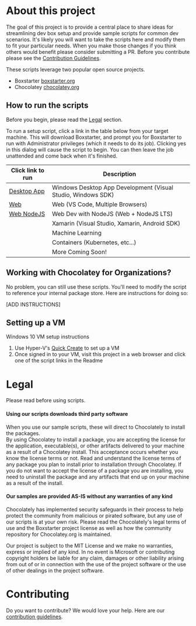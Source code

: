 
# About this project
The goal of this project is to provide a central place to share ideas for streamlining dev box setup and provide sample scripts for common dev scenarios. It's likely you will want to take the scripts here and modify them to fit your particular needs. When you make those changes if you think others would benefit please consider submitting a PR. Before you contribute please see the [Contribution Guidelines](CONTRIBUTING.md).

These scripts leverage two popular open source projects.
- Boxstarter [boxstarter.org](http://boxstarter.org)
- Chocolatey [chocolatey.org](http://chocolatey.org)

## How to run the scripts
Before you begin, please read the [Legal](#Legal) section.  

To run a setup script, click a link in the table below from your target machine. This will download Boxstarter, and prompt you for Boxstarter to run with Administrator privileges (which it needs to do its job). Clicking yes in this dialog will cause the script to begin. You can then leave the job unattended and come back when it's finished.
 
|Click link to run  |Description  |
|---------|---------|
|<a href='http://boxstarter.org/package/nr/url?https://raw.githubusercontent.com/Microsoft/windows-dev-box-setup-scripts/master/https://raw.githubusercontent.com/Microsoft/windows-dev-box-setup-scripts/master/dev_app.ps1?token=AK0OHpRu7iHVJgnn7DsbBumVp2C4ljleks5a9LuJwA%3D%3D'>Desktop App</a>     | Windows Desktop App Development (Visual Studio, Windows SDK) |
|<a href='http://boxstarter.org/package/nr/url?https://raw.githubusercontent.com/Microsoft/windows-dev-box-setup-scripts/master/dev_web.ps1?token=AK0OHhoec2cUUr7i0KVnUReiLhzNPGxXks5a9LugwA%3D%3D'>Web</a> | Web (VS Code, Multiple Browsers)        |
|<a href='http://boxstarter.org/package/nr/url?https://raw.githubusercontent.com/Microsoft/windows-dev-box-setup-scripts/master/dev_web_nodejs.ps1?token=AK0OHg--lXI4lmyAFY_wN2CKxWnUaaSRks5a8VJjwA%3D%3D'>Web NodeJS</a>     | Web Dev with NodeJS (Web + NodeJS LTS)        |
|     | Xamarin (Visual Studio, Xamarin, Android SDK) |
|    | Machine Learning        |
|     | Containers (Kubernetes, etc...)        |
|     | More Coming Soon!        |

## Working with Chocolatey for Organizations?
No problem, you can still use these scripts. You'll need to modify the script to reference your internal package store.  Here are instructions for doing so: 

[ADD INSTRUCTIONS]

## Setting up a VM
Windows 10 VM setup instructions
1. Use Hyper-V's [Quick Create](https://blogs.technet.microsoft.com/virtualization/2017/01/20/a-closer-look-at-vm-quick-create/) to set up a VM 
2. Once signed in to your VM, visit this project in a web browser and click one of the script links in the Readme

# Legal
Please read before using scripts.   

#### Using our scripts downloads third party software 
When you use our sample scripts, these will direct to Chocolately to install the packages.  
By using Chocolatey to install a package, you are accepting the license for the application, executable(s), or other artifacts delivered to your machine as a result of a Chocolatey install. This acceptance occurs whether you know the license terms or not. Read and understand the license terms of any package you plan to install prior to installation through Chocolatey. If you do not want to accept the license of a package you are installing, you need to uninstall the package and any artifacts that end up on your machine as a result of the install.


#### Our samples are provided AS-IS without any warranties of any kind
Chocolately has implemented security safeguards in their process to help protect the community from malicious or pirated software, but any use of our scripts is at your own risk.  Please read the Chocolately's legal terms of use and the Boxstarter project license as well as how the community repository for Chocolatey.org is maintained.  

Our project is subject to the MIT License and we make no warranties, express or implied of any kind.   In no event is Microsoft or contributing copyright holders be liable for any claim, damages or other liability arising from out of or in connection with the use of the project software or the use of other dealings in the project software. 

# Contributing
Do you want to contribute? We would love your help. Here are our <a href="CONTRIBUTING.md">contribution guidelines</a>.
